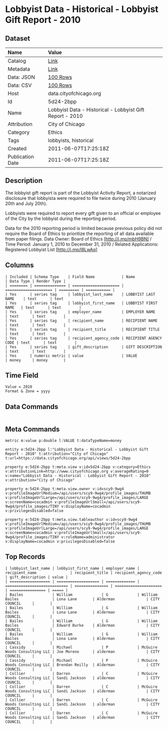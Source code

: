 # Lobbyist Data - Historical - Lobbyist Gift Report - 2010

## Dataset

| Name | Value |
| :--- | :---- |
| Catalog | [Link](https://catalog.data.gov/dataset/lobbyist-data-lobbyist-gift-report-2010-99b07) |
| Metadata | [Link](https://data.cityofchicago.org/api/views/5d24-2bpp) |
| Data: JSON | [100 Rows](https://data.cityofchicago.org/api/views/5d24-2bpp/rows.json?max_rows=100) |
| Data: CSV | [100 Rows](https://data.cityofchicago.org/api/views/5d24-2bpp/rows.csv?max_rows=100) |
| Host | data.cityofchicago.org |
| Id | 5d24-2bpp |
| Name | Lobbyist Data - Historical - Lobbyist Gift Report - 2010 |
| Attribution | City of Chicago |
| Category | Ethics |
| Tags | lobbyists, historical |
| Created | 2011-06-07T17:25:18Z |
| Publication Date | 2011-06-07T17:25:18Z |

## Description

The lobbyist gift report is part of the Lobbyist Activity Report, a notarized disclosure that lobbyista were required to file twice during 2010 (January 20th and July 20th).

Lobbyists were required to report every gift given to an official or employee of the City by the lobbyist during the reporting period.

Data for the 2010 reporting period is limited because previous policy did not require the Board of Ethics to prioritize the reporting of all data available from paper filings. 
Data Owner:  Board of Ethics 
[http://j.mp/mbH9BN] /
Time Period: January 1, 2010 to December 31, 2010 /
Related Applications:  Registered Lobbyist List [http://j.mp/l8LwAq]

## Columns

```ls
| Included | Schema Type    | Field Name            | Name                  | Data Type | Render Type |
| ======== | ============== | ===================== | ===================== | ========= | =========== |
| Yes      | series tag     | lobbyist_last_name    | LOBBYIST LAST NAME    | text      | text        |
| Yes      | series tag     | lobbyist_first_name   | LOBBYIST FIRST NAME   | text      | text        |
| Yes      | series tag     | employer_name         | EMPLOYER NAME         | text      | text        |
| Yes      | series tag     | recipient_name        | RECIPIENT NAME        | text      | text        |
| Yes      | series tag     | recipient_title       | RECIPIENT TITLE       | text      | text        |
| Yes      | series tag     | recipient_agency_code | RECIPIENT AGENCY CODE | text      | text        |
| Yes      | series tag     | gift_description      | GIFT DESCRIPTION      | text      | text        |
| Yes      | numeric metric | value                 | VALUE                 | money     | money       |
```

## Time Field

```ls
Value = 2010
Format & Zone = yyyy
```

## Data Commands

```ls
```

## Meta Commands

```ls
metric m:value p:double l:VALUE t:dataTypeName=money

entity e:5d24-2bpp l:"Lobbyist Data - Historical - Lobbyist Gift Report - 2010" t:attribution="City of Chicago" t:url=https://data.cityofchicago.org/api/views/5d24-2bpp

property e:5d24-2bpp t:meta.view v:id=5d24-2bpp v:category=Ethics v:attributionLink=http://www.cityofchicago.org v:averageRating=0 v:name="Lobbyist Data - Historical - Lobbyist Gift Report - 2010" v:attribution="City of Chicago"

property e:5d24-2bpp t:meta.view.owner v:id=scy9-9wg4 v:profileImageUrlMedium=/api/users/scy9-9wg4/profile_images/THUMB v:profileImageUrlLarge=/api/users/scy9-9wg4/profile_images/LARGE v:screenName=cocadmin v:profileImageUrlSmall=/api/users/scy9-9wg4/profile_images/TINY v:displayName=cocadmin v:privilegesDisabled=false

property e:5d24-2bpp t:meta.view.tableauthor v:id=scy9-9wg4 v:profileImageUrlMedium=/api/users/scy9-9wg4/profile_images/THUMB v:profileImageUrlLarge=/api/users/scy9-9wg4/profile_images/LARGE v:screenName=cocadmin v:profileImageUrlSmall=/api/users/scy9-9wg4/profile_images/TINY v:roleName=administrator v:displayName=cocadmin v:privilegesDisabled=false
```

## Top Records

```ls
| lobbyist_last_name | lobbyist_first_name | employer_name | recipient_name               | recipient_title | recipient_agency_code | gift_description | value | 
| ================== | =================== | ============= | ============================ | =============== | ===================== | ================ | ===== | 
| Bailes             | William             | G             | William Bailes               | Lona Lane       | Alderman              | CITY COUNCIL     |       | 
| Bailes             | William             | G             | William Bailes               | Lona Lane       | Alderman              | CITY COUNCIL     |       | 
| Bailes             | William             | G             | William Bailes               | Edward Burke    | Alderman              | CITY COUNCIL     |       | 
| Bailes             | William             | G             | William Bailes               | Lona Lane       | Alderman              | CITY COUNCIL     |       | 
| Cassidy            | Michael             | P             | McGuire Woods Consulting LLC | Joe Moreno      | alderman              | CITY COUNCIL     |       | 
| Cassidy            | Michael             | P             | McGuire Woods Consulting LLC | Brendan Reilly  | Alderman              | CITY COUNCIL     |       | 
| Collier            | Darren              | C             | McGuire Woods Consulting LLC | Sandi Jackson   | alderman              | CITY COUNCIL     |       | 
| Collier            | Darren              | C             | McGuire Woods Consulting LLC | Sandi Jackson   | alderman              | CITY COUNCIL     |       | 
| Collier            | Darren              | C             | McGuire Woods Consulting LLC | Sandi Jackson   | alderman              | CITY COUNCIL     |       | 
| Collier            | Darren              | C             | McGuire Woods Consulting LLC | Sandi Jackson   | alderman              | CITY COUNCIL     |       | 
```
